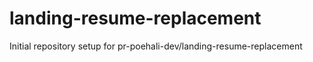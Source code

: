 # landing-resume-replacement

Initial repository setup for pr-poehali-dev/landing-resume-replacement